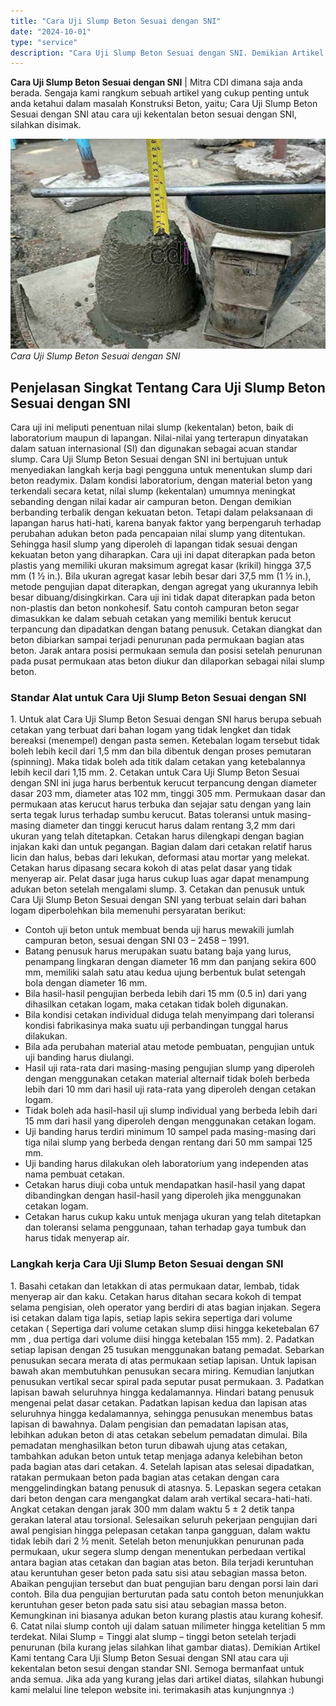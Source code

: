 ```yaml
---
title: "Cara Uji Slump Beton Sesuai dengan SNI"
date: "2024-10-01"
type: "service"
description: "Cara Uji Slump Beton Sesuai dengan SNI. Demikian Artikel Kami tentang Cara Uji Slump Beton Sesuai dengan SNI atau cara uji kekentalan beton sesui dengan stan..."
---
```


**Cara Uji Slump Beton Sesuai dengan SNI** | Mitra CDI dimana saja anda berada. Sengaja kami rangkum sebuah artikel yang cukup penting untuk anda ketahui dalam masalah Konstruksi Beton, yaitu; Cara Uji Slump Beton Sesuai dengan SNI atau cara uji kekentalan beton sesuai dengan SNI, silahkan disimak.

![Cara Uji Slump Beton Sesuai dengan SNI](/images/blog/Cara-Uji-Slump-Beton-Sesuai-dengan-SNI1.jpg)
*Cara Uji Slump Beton Sesuai dengan SNI*

 ## Penjelasan Singkat Tentang Cara Uji Slump Beton Sesuai dengan SNI
    
Cara uji ini meliputi penentuan nilai slump (kekentalan) beton, baik di laboratorium maupun di lapangan. Nilai-nilai yang terterapun dinyatakan dalam satuan internasional (SI) dan digunakan sebagai acuan standar slump. Cara Uji Slump Beton Sesuai dengan SNI ini bertujuan untuk menyediakan langkah kerja bagi pengguna untuk menentukan slump dari beton readymix.
Dalam kondisi laboratorium, dengan material beton yang terkendali secara ketat, nilai slump (kekentalan) umumnya meningkat sebanding dengan nilai kadar air campuran beton. Dengan demikian berbanding terbalik dengan kekuatan beton. Tetapi dalam pelaksanaan di lapangan harus hati-hati, karena banyak faktor yang berpengaruh terhadap perubahan adukan beton pada pencapaian nilai slump yang ditentukan. Sehingga hasil slump yang diperoleh di lapangan tidak sesuai dengan kekuatan beton yang diharapkan.
Cara uji ini dapat diterapkan pada beton plastis yang memiliki ukuran maksimum agregat kasar (krikil) hingga 37,5 mm (1 ½ in.). Bila ukuran agregat kasar lebih besar dari 37,5 mm (1 ½ in.), metode pengujian dapat diterapkan, dengan agregat yang ukurannya lebih besar dibuang/disingkirkan. Cara uji ini tidak dapat diterapkan pada beton non-plastis dan beton nonkohesif.
Satu contoh campuran beton segar dimasukkan ke dalam sebuah cetakan yang memiliki bentuk kerucut terpancung dan dipadatkan dengan batang penusuk. Cetakan diangkat dan beton dibiarkan sampai terjadi penurunan pada permukaan bagian atas beton. Jarak antara posisi permukaan semula dan posisi setelah penurunan pada pusat permukaan atas beton diukur dan dilaporkan sebagai nilai slump beton.

### Standar Alat untuk Cara Uji Slump Beton Sesuai dengan SNI
    
1\. Untuk alat Cara Uji Slump Beton Sesuai dengan SNI harus berupa sebuah cetakan yang terbuat dari bahan logam yang tidak lengket dan tidak bereaksi (menempel) dengan pasta semen. Ketebalan logam tersebut tidak boleh lebih kecil dari 1,5 mm dan bila dibentuk dengan proses pemutaran (spinning). Maka tidak boleh ada titik dalam cetakan yang ketebalannya lebih kecil dari 1,15 mm.
2\. Cetakan untuk Cara Uji Slump Beton Sesuai dengan SNI ini juga harus berbentuk kerucut terpancung dengan diameter dasar 203 mm, diameter atas 102 mm, tinggi 305 mm. Permukaan dasar dan permukaan atas kerucut harus terbuka dan sejajar satu dengan yang lain serta tegak lurus terhadap sumbu kerucut. Batas toleransi untuk masing-masing diameter dan tinggi kerucut harus dalam rentang 3,2 mm dari ukuran yang telah ditetapkan. Cetakan harus dilengkapi dengan bagian injakan kaki dan untuk pegangan. Bagian dalam dari cetakan relatif harus licin dan halus, bebas dari lekukan, deformasi atau mortar yang melekat. Cetakan harus dipasang secara kokoh di atas pelat dasar yang tidak menyerap air. Pelat dasar juga harus cukup luas agar dapat menampung adukan beton setelah mengalami slump.
3\. Cetakan dan penusuk untuk Cara Uji Slump Beton Sesuai dengan SNI yang terbuat selain dari bahan logam diperbolehkan bila memenuhi persyaratan berikut:
- Contoh uji beton untuk membuat benda uji harus mewakili jumlah campuran beton, sesuai dengan SNI 03 – 2458 – 1991.
- Batang penusuk harus merupakan suatu batang baja yang lurus, penampang lingkaran dengan diameter 16 mm dan panjang sekira 600 mm, memiliki salah satu atau kedua ujung berbentuk bulat setengah bola dengan diameter 16 mm.
- Bila hasil-hasil pengujian berbeda lebih dari 15 mm (0.5 in) dari yang dihasilkan cetakan logam, maka cetakan tidak boleh digunakan.
- Bila kondisi cetakan individual diduga telah menyimpang dari toleransi kondisi fabrikasinya maka suatu uji perbandingan tunggal harus dilakukan.
- Bila ada perubahan material atau metode pembuatan, pengujian untuk uji banding harus diulangi.
- Hasil uji rata-rata dari masing-masing pengujian slump yang diperoleh dengan menggunakan cetakan material alternaif tidak boleh berbeda lebih dari 10 mm dari hasil uji rata-rata yang diperoleh dengan cetakan logam.
- Tidak boleh ada hasil-hasil uji slump individual yang berbeda lebih dari 15 mm dari hasil yang diperoleh dengan menggunakan cetakan logam.
- Uji banding harus terdiri minimum 10 sampel pada masing-masing dari tiga nilai slump yang berbeda dengan rentang dari 50 mm sampai 125 mm.
- Uji banding harus dilakukan oleh laboratorium yang independen atas nama pembuat cetakan.
- Cetakan harus diuji coba untuk mendapatkan hasil-hasil yang dapat dibandingkan dengan hasil-hasil yang diperoleh jika menggunakan cetakan logam.
- Cetakan harus cukup kaku untuk menjaga ukuran yang telah ditetapkan dan toleransi selama penggunaan, tahan terhadap gaya tumbuk dan harus tidak menyerap air.

### Langkah kerja Cara Uji Slump Beton Sesuai dengan SNI
    
1\. Basahi cetakan dan letakkan di atas permukaan datar, lembab, tidak menyerap air dan kaku. Cetakan harus ditahan secara kokoh di tempat selama pengisian, oleh operator yang berdiri di atas bagian injakan. Segera isi cetakan dalam tiga lapis, setiap lapis sekira sepertiga dari volume cetakan ( Sepertiga dari volume cetakan slump diisi hingga keketebalan 67 mm , dua pertiga dari volume diisi hingga ketebalan 155 mm).
2\. Padatkan setiap lapisan dengan 25 tusukan menggunakan batang pemadat. Sebarkan penusukan secara merata di atas permukaan setiap lapisan. Untuk lapisan bawah akan membutuhkan penusukan secara miring. Kemudian lanjutkan penusukan vertikal secar spiral pada seputar pusat permukaan.
3\. Padatkan lapisan bawah seluruhnya hingga kedalamannya. Hindari batang penusuk mengenai pelat dasar cetakan. Padatkan lapisan kedua dan lapisan atas seluruhnya hingga kedalamannya, sehingga penusukan menembus batas lapisan di bawahnya. Dalam pengisian dan pemadatan lapisan atas, lebihkan adukan beton di atas cetakan sebelum pemadatan dimulai. Bila pemadatan menghasilkan beton turun dibawah ujung atas cetakan, tambahkan adukan beton untuk tetap menjaga adanya kelebihan beton pada bagian atas dari cetakan.
4\. Setelah lapisan atas selesai dipadatkan, ratakan permukaan beton pada bagian atas cetakan dengan cara menggelindingkan batang penusuk di atasnya.
5\. Lepaskan segera cetakan dari beton dengan cara mengangkat dalam arah vertikal secara-hati-hati. Angkat cetakan dengan jarak 300 mm dalam waktu 5 ± 2 detik tanpa gerakan lateral atau torsional. Selesaikan seluruh pekerjaan pengujian dari awal pengisian hingga pelepasan cetakan tanpa gangguan, dalam waktu tidak lebih dari 2 ½ menit. Setelah beton menunjukkan penurunan pada permukaan, ukur segera slump dengan menentukan perbedaan vertikal antara bagian atas cetakan dan bagian atas beton. Bila terjadi keruntuhan atau keruntuhan geser beton pada satu sisi atau sebagian massa beton. Abaikan pengujian tersebut dan buat pengujian baru dengan porsi lain dari contoh. Bila dua pengujian berturutan pada satu contoh beton menunjukkan keruntuhan geser beton pada satu sisi atau sebagian massa beton. Kemungkinan ini biasanya adukan beton kurang plastis atau kurang kohesif.
6\. Catat nilai slump contoh uji dalam satuan milimeter hingga ketelitian 5 mm terdekat. Nilai Slump = Tinggi alat slump – tinggi beton setelah terjadi penurunan (bila kurang jelas silahkan lihat gambar diatas).
Demikian Artikel Kami tentang Cara Uji Slump Beton Sesuai dengan SNI atau cara uji kekentalan beton sesui dengan standar SNI. Semoga bermanfaat untuk anda semua. Jika ada yang kurang jelas dari artikel diatas, silahkan hubungi kami melalui line telepon website ini. terimakasih atas kunjungnnya :)
